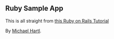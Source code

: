 ## Ruby Sample App

This is all straight from [this Ruby on Rails Tutorial](http://www.railstutorial.org/)

By [Michael Hartl](http://www.michaelhartl.com/).